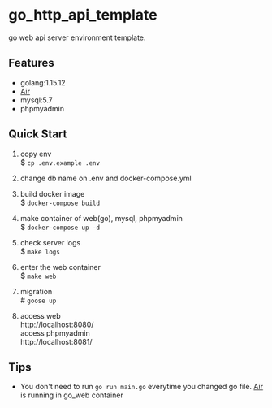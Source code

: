 # go_http_api_template
go web api server environment template.

## Features
- golang:1.15.12
- [Air](https://github.com/cosmtrek/air)
- mysql:5.7
- phpmyadmin

## Quick Start
1. copy env  
$ `cp .env.example .env`  
2. change db name on .env and docker-compose.yml  
3. build docker image  
$ `docker-compose build`  
4. make container of web(go), mysql, phpmyadmin  
$ `docker-compose up -d`  
5. check server logs  
$ `make logs`  
6. enter the web container   
$ `make web`  
7. migration  
\# `goose up`

8. access web  
http://localhost:8080/  
access phpmyadmin  
http://localhost:8081/

## Tips
- You don't need to run `go run main.go` everytime you changed go file. [Air](https://github.com/cosmtrek/air) is running in go_web container
